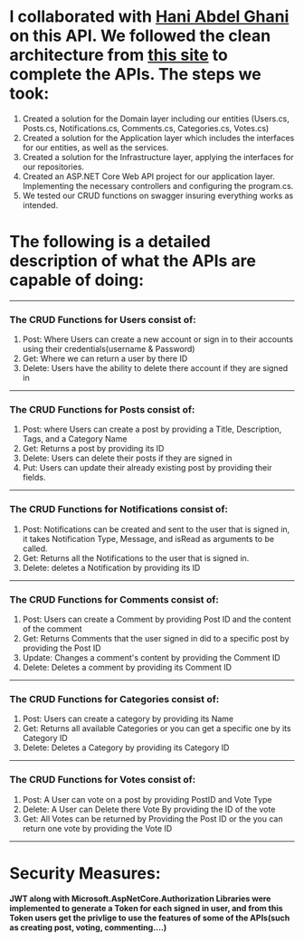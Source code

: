 # I collaborated with [Hani Abdel Ghani](https://github.com/Hani0101) on this API. We followed the clean architecture from [this site](https://www.c-sharpcorner.com/article/how-to-build-a-clean-architecture-web-api-with-net-core-8/?authuser=0) to complete the APIs. The steps we took: 
1) Created a solution for the Domain layer including our entities (Users.cs, Posts.cs, Notifications.cs, Comments.cs, Categories.cs, Votes.cs)
2) Created a solution for the Application layer which includes the interfaces for our entities, as well as the services.
3) Created a solution for the Infrastructure layer, applying the interfaces for our repositories.
4) Created an ASP.NET Core Web API project for our application layer. Implementing the necessary controllers and configuring the program.cs.
5) We tested our CRUD functions on swagger insuring everything works as intended.

# The following is a detailed description of what the APIs are capable of doing:
-------------------------------------------------------------------------------------

### The CRUD Functions for Users consist of:
1) Post: Where Users can create a new account or sign in to their accounts using their credentials(username & Password)
2) Get: Where we can return a user by there ID
3) Delete: Users have the ability to delete there account if they are signed in

-------------------------------------------------------------------------------------

### The CRUD Functions for Posts consist of:
1) Post: where Users can create a post by providing a Title, Description, Tags, and a Category Name
2) Get: Returns a post by providing its ID
3) Delete: Users can delete their posts if they are signed in
4) Put: Users can update their already existing post by providing their fields.

-------------------------------------------------------------------------------------

### The CRUD Functions for Notifications consist of:
1) Post: Notifications can be created and sent to the user that is signed in, it takes Notification Type, Message, and isRead as arguments to be called.
2) Get: Returns all the Notifications to the user that is signed in.
3) Delete: deletes a Notification by providing its ID

-------------------------------------------------------------------------------------

### The CRUD Functions for Comments consist of:
1) Post: Users can create a Comment by providing Post ID and the content of the comment
2) Get: Returns Comments that the user signed in did to a specific post by providing the Post ID
3) Update: Changes a comment's content by providing the Comment ID
4) Delete: Deletes a comment by providing its Comment ID

-------------------------------------------------------------------------------------

### The CRUD Functions for Categories consist of:

1) Post: Users can create a category by providing its Name
2) Get: Returns all available Categories or you can get a specific one by its Category ID
3) Delete: Deletes a Category by providing its Category ID

-------------------------------------------------------------------------------------

### The CRUD Functions for Votes consist of:

1) Post: A User can vote on a post by providing PostID and Vote Type
2) Delete: A User can Delete there Vote By providing the ID of the vote
3) Get: All Votes can be returned by Providing the Post ID or the you can return one vote by providing the Vote ID
   
-------------------------------------------------------------------------------------

# Security Measures:
#### JWT  along with Microsoft.AspNetCore.Authorization Libraries were implemented to generate a Token for each signed in user, and from this Token users get the privlige to use the features of some of the APIs(such as creating post, voting, commenting....)
   
